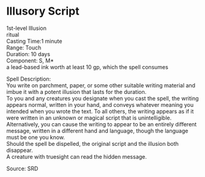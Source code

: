 # Illusory Script
1st-level Illusion<br>
ritual<br>
Casting Time:1 minute<br>
Range: Touch<br>
Duration: 10 days<br>
Component: S, M*<br>
a lead-based ink worth at least 10 gp, which the spell consumes

Spell Description:<br>
You write on parchment, paper, or some other suitable writing material and imbue it with a potent illusion that lasts for the duration.<br>To you and any creatures you designate when you cast the spell, the writing appears normal, written in your hand, and conveys whatever meaning you intended when you wrote the text. To all others, the writing appears as if it were written in an unknown or magical script that is unintelligible. Alternatively, you can cause the writing to appear to be an entirely different message, written in a different hand and language, though the language must be one you know.<br>Should the spell be dispelled, the original script and the illusion both disappear.<br>A creature with truesight can read the hidden message.

Source: SRD
